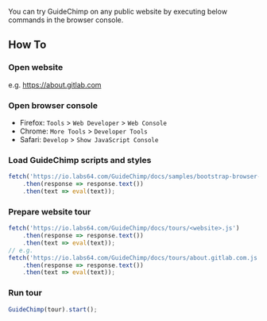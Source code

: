 You can try GuideChimp on any public website by executing below commands in the browser console.

## How To

### Open website
e.g. https://about.gitlab.com

### Open browser console
- Firefox: `Tools` > `Web Developer` > `Web Console`
- Chrome:  `More Tools` > `Developer Tools`
- Safari:  `Develop` > `Show JavaScript Console`

### Load GuideChimp scripts and styles
```javascript
fetch('https://io.labs64.com/GuideChimp/docs/samples/bootstrap-browser-console.js')
    .then(response => response.text())
    .then(text => eval(text));
```

### Prepare website tour
```javascript
fetch('https://io.labs64.com/GuideChimp/docs/tours/<website>.js')
    .then(response => response.text())
    .then(text => eval(text));
// e.g.
fetch('https://io.labs64.com/GuideChimp/docs/tours/about.gitlab.com.js')
    .then(response => response.text())
    .then(text => eval(text));
```

### Run tour
```javascript
GuideChimp(tour).start();
```
